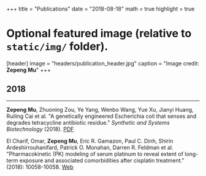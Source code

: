 +++
title = "Publications"
date = "2018-08-18"
math = true
highlight = true

# Optional featured image (relative to `static/img/` folder).
[header]
image = "headers/publication_header.jpg"
caption = "Image credit: **Zepeng Mu**"
+++

## 2018
---
**Zepeng Mu**, Zhuoning Zou, Ye Yang, Wenbo Wang, Yue Xu, Jianyi Huang, Ruiling Cai et al. "A genetically engineered Escherichia coli that senses and degrades tetracycline antibiotic residue." *Synthetic and Systems Biotechnology* (2018). [PDF](/files/publication/A-genetically-engineered-Escherichia-coli-that-senses-and-degrades-tetracycline-antibiotic-residue.pdf)

El Charif, Omar, **Zepeng Mu**, Eric R. Gamazon, Paul C. Dinh, Shirin Ardeshirrouhanifard, Patrick O. Monahan, Darren R. Feldman et al. "Pharmacokinetic (PK) modeling of serum platinum to reveal extent of long-term exposure and associated comorbidities after cisplatin treatment." (2018): 10058-10058. [Web](http://ascopubs.org/doi/abs/10.1200/JCO.2018.36.15_suppl.10058)
